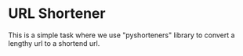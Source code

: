 # URL Shortener

This is a simple task where we use "pyshorteners" library to convert a lengthy url to a shortend url.
